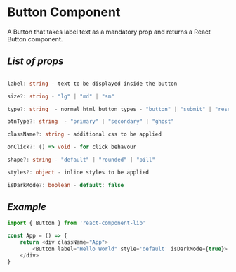 # Button Component

A Button that takes label text as a mandatory prop and returns a React Button component.

## **_List of props_**

```typescript

label: string - text to be displayed inside the button

size?: string - "lg" | "md" | "sm"

type?: string  - normal html button types - "button" | "submit" | "reset"

btnType?: string  - "primary" | "secondary" | "ghost"

className?: string - additional css to be applied

onClick?: () => void - for click behavour

shape?: string - "default" | "rounded" | "pill"

styles?: object - inline styles to be applied

isDarkMode?: boolean - default: false

```

## **_Example_**

```typescript
import { Button } from 'react-component-lib'

const App = () => {
    return <div className="App">
        <Button label="Hello World" style='default' isDarkMode={true}>
    </div>
}
```
